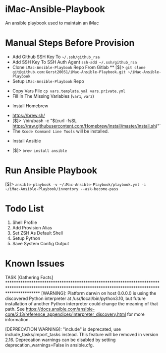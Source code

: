 # iMac-Ansible-Playbook

An ansible playbook used to maintain an iMac

# Manual Steps Before Provision

- Add Github SSH Key To `~/.ssh/github_rsa`
- Add SSH Key To SSH Auth Agent `ssh-add ~/.ssh/github_rsa`
- Clone `iMac-Ansible-Playbook` Repo From Gitlab
 ** [$]> `git clone git@github.com:Gerst20051/iMac-Ansible-Playbook.git ~/iMac-Ansible-Playbook`
- Setup `iMac-Ansible-Playbook` Repo
 * Copy Vars File `cp vars.template.yml vars.private.yml`
 * Fill In The Missing Variables (`var1`, `var2`)
- Install Homebrew
 * https://brew.sh/
 * [$]> `/bin/bash -c "$(curl -fsSL https://raw.githubusercontent.com/Homebrew/install/master/install.sh)"`
 * The `Xcode Command Line Tools` will be installed.
- Install Ansible
 * [$]> `brew install ansible`

# Run Ansible Playbook

[$]> `ansible-playbook -v ~/iMac-Ansible-Playbook/playbook.yml -i ~/iMac-Ansible-Playbook/inventory --ask-become-pass`

# Todo List

1. Shell Profile
1. Add Provision Alias
1. Set ZSH As Default Shell
1. Setup Python
1. Save System Config Output

# Known Issues

TASK [Gathering Facts] **************************************************************************************************************************************************************
[WARNING]: Platform darwin on host 0.0.0.0 is using the discovered Python interpreter at /usr/local/bin/python3.10, but future installation of another Python interpreter could
change the meaning of that path. See https://docs.ansible.com/ansible-core/2.13/reference_appendices/interpreter_discovery.html for more information.

[DEPRECATION WARNING]: "include" is deprecated, use include_tasks/import_tasks instead. This feature will be removed in version 2.16. Deprecation warnings can be disabled by setting deprecation_warnings=False in ansible.cfg.

